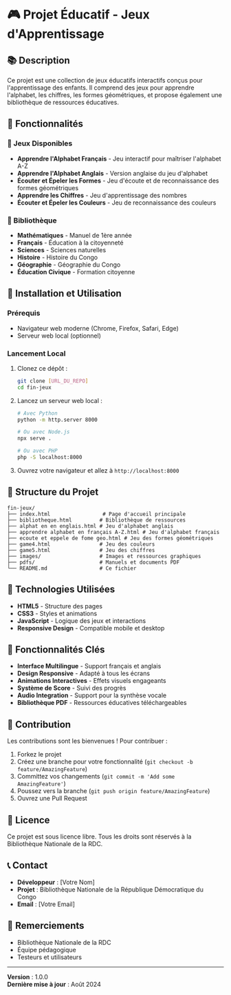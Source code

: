 # 🎮 Projet Éducatif - Jeux d'Apprentissage

## 📚 Description

Ce projet est une collection de jeux éducatifs interactifs conçus pour l'apprentissage des enfants. Il comprend des jeux pour apprendre l'alphabet, les chiffres, les formes géométriques, et propose également une bibliothèque de ressources éducatives.

## 🎯 Fonctionnalités

### 🎲 Jeux Disponibles
- **Apprendre l'Alphabet Français** - Jeu interactif pour maîtriser l'alphabet A-Z
- **Apprendre l'Alphabet Anglais** - Version anglaise du jeu d'alphabet
- **Écouter et Épeler les Formes** - Jeu d'écoute et de reconnaissance des formes géométriques
- **Apprendre les Chiffres** - Jeu d'apprentissage des nombres
- **Écouter et Épeler les Couleurs** - Jeu de reconnaissance des couleurs

### 📖 Bibliothèque
- **Mathématiques** - Manuel de 1ère année
- **Français** - Éducation à la citoyenneté
- **Sciences** - Sciences naturelles
- **Histoire** - Histoire du Congo
- **Géographie** - Géographie du Congo
- **Éducation Civique** - Formation citoyenne

## 🚀 Installation et Utilisation

### Prérequis
- Navigateur web moderne (Chrome, Firefox, Safari, Edge)
- Serveur web local (optionnel)

### Lancement Local
1. Clonez ce dépôt :
   ```bash
   git clone [URL_DU_REPO]
   cd fin-jeux
   ```

2. Lancez un serveur web local :
   ```bash
   # Avec Python
   python -m http.server 8000
   
   # Ou avec Node.js
   npx serve .
   
   # Ou avec PHP
   php -S localhost:8000
   ```

3. Ouvrez votre navigateur et allez à `http://localhost:8000`

## 📁 Structure du Projet

```
fin-jeux/
├── index.html                 # Page d'accueil principale
├── bibliotheque.html         # Bibliothèque de ressources
├── alphat en en englais.html # Jeu d'alphabet anglais
├── apprendre alphabet en français A-Z.html # Jeu d'alphabet français
├── ecoute et eppele de fome geo.html # Jeu des formes géométriques
├── game4.html                # Jeu des couleurs
├── game5.html                # Jeu des chiffres
├── images/                   # Images et ressources graphiques
├── pdfs/                     # Manuels et documents PDF
└── README.md                 # Ce fichier
```

## 🎨 Technologies Utilisées

- **HTML5** - Structure des pages
- **CSS3** - Styles et animations
- **JavaScript** - Logique des jeux et interactions
- **Responsive Design** - Compatible mobile et desktop

## 🌟 Fonctionnalités Clés

- **Interface Multilingue** - Support français et anglais
- **Design Responsive** - Adapté à tous les écrans
- **Animations Interactives** - Effets visuels engageants
- **Système de Score** - Suivi des progrès
- **Audio Integration** - Support pour la synthèse vocale
- **Bibliothèque PDF** - Ressources éducatives téléchargeables

## 🤝 Contribution

Les contributions sont les bienvenues ! Pour contribuer :

1. Forkez le projet
2. Créez une branche pour votre fonctionnalité (`git checkout -b feature/AmazingFeature`)
3. Committez vos changements (`git commit -m 'Add some AmazingFeature'`)
4. Poussez vers la branche (`git push origin feature/AmazingFeature`)
5. Ouvrez une Pull Request

## 📝 Licence

Ce projet est sous licence libre. Tous les droits sont réservés à la Bibliothèque Nationale de la RDC.

## 📞 Contact

- **Développeur** : [Votre Nom]
- **Projet** : Bibliothèque Nationale de la République Démocratique du Congo
- **Email** : [Votre Email]

## 🙏 Remerciements

- Bibliothèque Nationale de la RDC
- Équipe pédagogique
- Testeurs et utilisateurs

---

**Version** : 1.0.0  
**Dernière mise à jour** : Août 2024
